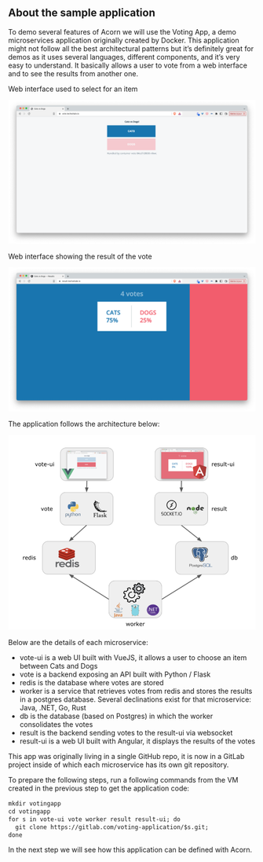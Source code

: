 ## About the sample application

To demo several features of Acorn we will use the Voting App, a demo microservices application originally created by Docker. This application might not follow all the best architectural patterns but it’s definitely great for demos as it uses several languages, different components, and it’s very easy to understand. It basically allows a user to vote from a web interface and to see the results from another one.

Web interface used to select for an item

![Vote UI](./images/votingapp/vote-ui.png)


Web interface showing the result of the vote

![Result UI](./images/votingapp/result-ui.png)


The application follows the architecture below:

![Architecture](./images/votingapp/architecture.png)

Below are the details of each microservice:

- vote-ui is a web UI built with VueJS, it allows a user to choose an item between Cats and Dogs
- vote is a backend exposing an API built with Python / Flask
- redis is the database where votes are stored
- worker is a service that retrieves votes from redis and stores the results in a postgres database. Several declinations exist for that microservice: Java, .NET, Go, Rust
- db is the database (based on Postgres) in which the worker consolidates the votes
- result is the backend sending votes to the result-ui via websocket
- result-ui is a web UI built with Angular, it displays the results of the votes

This app was originally living in a single GitHub repo, it is now in a GitLab project inside of which each microservice has its own git repository. 

To prepare the following steps, run a following commands from the VM created in the previous step to get the application code:

```
mkdir votingapp
cd votingapp
for s in vote-ui vote worker result result-ui; do 
  git clone https://gitlab.com/voting-application/$s.git;
done
```

In the next step we will see how this application can be defined with Acorn.
